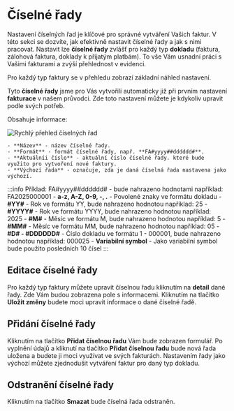 ﻿---
sidebar_position: 1
---

# Číselné řady
Nastavení číselných řad je klíčové pro správné vytváření Vašich faktur. V této sekci se dozvíte, jak efektivně nastavit číselné řady a jak s nimi pracovat.
Nastavit lze **číselné řady** zvlášť pro každý typ **dokladu** (faktura, zálohová faktura, doklady k přijatým platbám). To vše Vám usnadní práci s Vašimi fakturami a zvýší přehlednost v evidenci.

Pro každý typ faktury se v přehledu zobrazí základní náhled nastavení. 

Tyto **číselné řady** jsme pro Vás vytvořili automaticky již při prvním nastavení **fakturace** v našem průvodci. Zde toto nastavení můžete je kdykoliv upravit podle svých potřeb.

Obsahuje informace: 

![Rychlý přehled číselných řad](/img/invoice/number-series/overview.png)

	- **Název** - název číselné řady.
	- **Formát** - formát číselné řady, např. **FA#yyyy##dddddd#**.
	- **Aktuálníi číslo** - aktuální číslo číselné řady. které bude využito pro vytvoření nové faktury.
	- **Výchozí řada** - označuje, zda je daná číselná řada nastavena jako výchozí.

:::info
	Příklad: FA#yyyy##dddddd# - bude nahrazeno hodnotami například: FA2025000001
	- **a-z, A-Z, 0-9, -, .** - Povolené znaky ve formátu dokladu
	- **#YY#** - Rok ve formátu YY, bude nahrazeno hodnotou například: 25
	- **#YYYY#** - Rok ve formátu YYYY, bude nahrazeno hodnotou například: 2025
	- **#M#** - Měsíc ve formátu M, bude nahrazeno hodnotou například: 5
	- **#MM#** - Měsíc ve formátu MM, bude nahrazeno hodnotou například: 05
	- **#D# - #DDDDDD#** - Číslo dokladu ve formátu 1 - 000001, bude nahrazeno hodnotou například: 000025
	- **Variabilní symbol** - Jako variabilní symbol bude použito posledních 10 čísel
:::


## Editace číselné řady
Pro každý typ faktury můžete upravit číselnou řadu kliknutím na **detail** dané řady. Zde Vám budou zobrazena pole s informacemi. Kliknutím na tlačítko **Uložit změny** budete moci upravit informace o dané číselné řadě.

## Přidání číselné řady
Kliknutím na tlačítko **Přidat číselnou řadu** Vám bude zobrazen formulář. Po vyplnění údajů a kliknutí na tlačítko **Přidat číselnou řadu** bude nová řada uložena a budete ji moci využívat ve svých fakturách.
Nastavením řady jako výchozí můžete zjednodušit vytváření faktur pro daný typ dokladu.


## Odstranění číselné řady
Kliknutím na tlačítko **Smazat** bude číselná řada odstraněn.






